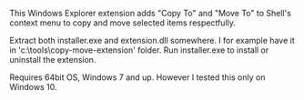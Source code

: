 This Windows Explorer extension adds "Copy To" and "Move To" to Shell's context menu to copy and move selected items respectfully.

Extract both installer.exe and extension.dll somewhere. I for example have it in 'c:\tools\copy-move-extension' folder. Run installer.exe to install or uninstall the extension.

Requires 64bit OS, Windows 7 and up. However I tested this only on Windows 10.
